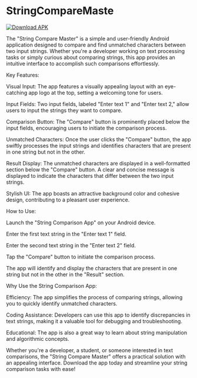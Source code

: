 # StringCompareMaste
[![Download APK](https://img.shields.io/badge/Download-APK-blue)](https://drive.google.com/file/d/1P5BG85mkIkEIKc78Gmmcw8nbx8Ti_Dd9/view?usp=sharing)


The "String Compare Master" is a simple and user-friendly Android application designed to compare and find unmatched characters between two input strings. Whether you're a developer working on text processing tasks or simply curious about comparing strings, this app provides an intuitive interface to accomplish such comparisons effortlessly.

Key Features:

Visual Input: The app features a visually appealing layout with an eye-catching app logo at the top, setting a welcoming tone for users.

Input Fields: Two input fields, labeled "Enter text 1" and "Enter text 2," allow users to input the strings they want to compare.

Comparison Button: The "Compare" button is prominently placed below the input fields, encouraging users to initiate the comparison process.

Unmatched Characters: Once the user clicks the "Compare" button, the app swiftly processes the input strings and identifies characters that are present in one string but not in the other.

Result Display: The unmatched characters are displayed in a well-formatted section below the "Compare" button. A clear and concise message is displayed to indicate the characters that differ between the two input strings.

Stylish UI: The app boasts an attractive background color and cohesive design, contributing to a pleasant user experience.

How to Use:

Launch the "String Comparison App" on your Android device.

Enter the first text string in the "Enter text 1" field.

Enter the second text string in the "Enter text 2" field.

Tap the "Compare" button to initiate the comparison process.

The app will identify and display the characters that are present in one string but not in the other in the "Result" section.

Why Use the String Comparison App:

Efficiency: The app simplifies the process of comparing strings, allowing you to quickly identify unmatched characters.

Coding Assistance: Developers can use this app to identify discrepancies in text strings, making it a valuable tool for debugging and troubleshooting.

Educational: The app is also a great way to learn about string manipulation and algorithmic concepts.

Whether you're a developer, a student, or someone interested in text comparisons, the "String Compare Master" offers a practical solution with an appealing interface. Download the app today and streamline your string comparison tasks with ease!


<!--## App-Overview

 <img 
  width="30%"
  src="1.png"/>
<img 
  width="30%"
  src="2.png"/>
<img 
  width="30%"
  src="3.png"/>

<img 
  width="30%"
  src="4.png"/>
  <img 
  width="30%"
  src="5.png"/>
<img 
  width="30%"
  src="6.png"/>

  ![bloggif_64eef1e6f3623](https://github.com/deepbajud/StringCompareMaster/assets/118447327/b05a11b5-772d-410a-89fd-0671eb02afd4)
